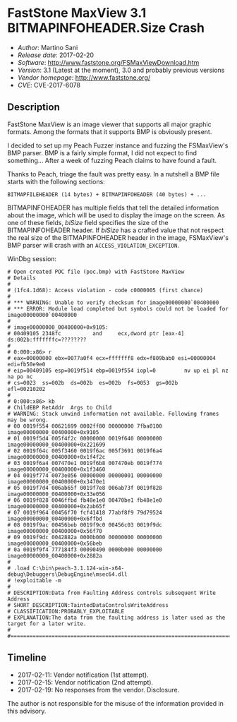 # FastStone MaxView 3.1 BITMAPINFOHEADER.Size Crash #
* _Author_: Martino Sani 
* _Release date_: 2017-02-20
* _Software_: http://www.faststone.org/FSMaxViewDownload.htm
* _Version_: 3.1 (Latest at the moment), 3.0 and probably previous versions
* _Vendor homepage_: http://www.faststone.org/
* _CVE_: CVE-2017-6078

## Description ##

FastStone MaxView is an image viewer that supports all major graphic formats.
Among the formats that it supports BMP is obviously present.

I decided to set up my Peach Fuzzer instance and fuzzing the FSMaxView's BMP parser.
BMP is a fairly simple format, I did not expect to find something...
After a week of fuzzing Peach claims to have found a fault.

Thanks to Peach, triage the fault was pretty easy. In a nutshell a BMP file starts with the following sections:

```
BITMAPFILEHEADER (14 bytes) + BITMAPINFOHEADER (40 bytes) + ...
```

BITMAPINFOHEADER has multiple fields that tell the detailed information about the image, which will be used to display the image on the screen. As one of these fields, *biSize* field specifies the size of the BITMAPINFOHEADER header. If *biSize* has a crafted value that not respect the real size of the BITMAPINFOHEADER header in the image, FSMaxView's BMP parser will crash with an `ACCESS_VIOLATION_EXCEPTION`.

WinDbg session:

```
# Open created POC file (poc.bmp) with FastStone MaxView
# Details
# 
# (1fc4.1d68): Access violation - code c0000005 (first chance)
#
# *** WARNING: Unable to verify checksum for image00000000`00400000
# *** ERROR: Module load completed but symbols could not be loaded for image00000000`00400000
#
# image00000000_00400000+0x9105:
# 00409105 2348fc          and     ecx,dword ptr [eax-4] ds:002b:fffffffc=????????
#
# 0:000:x86> r
# eax=00000000 ebx=0077a0f4 ecx=fffffff8 edx=f809bab0 esi=00000004 edi=fb50e9e0
# eip=00409105 esp=0019f514 ebp=0019f554 iopl=0         nv up ei pl nz na po nc
# cs=0023  ss=002b  ds=002b  es=002b  fs=0053  gs=002b             efl=00210202
#
# 0:000:x86> kb
# ChildEBP RetAddr  Args to Child              
# WARNING: Stack unwind information not available. Following frames may be wrong.
# 00 0019f554 00621699 0002ff80 00000000 7fba0100 image00000000_00400000+0x9105
# 01 0019f5d4 005f4f2c 00000000 0019f640 00000000 image00000000_00400000+0x221699
# 02 0019f64c 005f3460 0019f6ac 005f3691 0019f6a4 image00000000_00400000+0x1f4f2c
# 03 0019f6a4 007470e1 0019f6b8 007470eb 0019f774 image00000000_00400000+0x1f3460
# 04 0019f774 0073e056 00000000 00000001 00000000 image00000000_00400000+0x3470e1
# 05 0019f7d4 006ab65f 0019f7e8 006ab73f 0019f828 image00000000_00400000+0x33e056
# 06 0019f828 0046ffbd fb48e1e0 00470be1 fb48e1e0 image00000000_00400000+0x2ab65f
# 07 0019f964 00456f70 fcf41418 77abf8f9 79d79524 image00000000_00400000+0x6ffbd
# 08 0019f9ac 00456beb 0019f9c0 00456c03 0019f9dc image00000000_00400000+0x56f70
# 09 0019f9dc 0042882a 0000b000 00000000 00000000 image00000000_00400000+0x56beb
# 0a 0019f9f4 777184f3 00090490 0000b000 00000000 image00000000_00400000+0x2882a
#
# .load C:\bin\peach-3.1.124-win-x64-debug\Debuggers\DebugEngine\msec64.dll
# !exploitable -m
#
# DESCRIPTION:Data from Faulting Address controls subsequent Write Address
# SHORT_DESCRIPTION:TaintedDataControlsWriteAddress
# CLASSIFICATION:PROBABLY_EXPLOITABLE
# EXPLANATION:The data from the faulting address is later used as the target for a later write.
#
#============================================================================================
```

## Timeline ##

* 2017-02-11: Vendor notification (1st attempt).
* 2017-02-15: Vendor notification (2nd attempt).
* 2017-02-19: No responses from the vendor. Disclosure.

The author is not responsible for the misuse of the information provided in this advisory.

